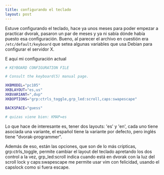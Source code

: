 ```yaml
---
title: configurando el teclado
layout: post
---
```


Estuve configurando el teclado, hace ya unos meses para poder empezar a
practicar dvorak, pasaron un par de meses y ya ni sabía dónde había puesto esa
configuración. Bueno, al parecer el archivo en cuestión era
`/etc/default/keyboard` que setea algunas variables que usa Debian para
configurar el servidor X.

E aquí mi configuración actual

``` bash
# KEYBOARD CONFIGURATION FILE

# Consult the keyboard(5) manual page.

XKBMODEL="pc105"
XKBLAYOUT="es,us"
XKBVARIANT=",dvp"
XKBOPTIONS="grp:ctrls_toggle,grp_led:scroll,caps:swapescape"

BACKSPACE="guess"

# quizas viene bien: KMAP=es
```

Lo que hace de interesante es, tener dos layouts: 'es' y 'en', cada uno tiene
asociada una variante, el español tiene la variante por defecto, pero inglés
tiene "dvorak-programmer".

Además de eso, están las opciones, que son de lo más crípticas,
grp:ctrls_toggle, permite cambiar el layout del teclado apretando los dos
control a la vez, grp_led:scroll indica cuando está en dvorak con la luz del
scroll lock y caps:swapescape me permite usar vim con felicidad, usando el
capslock como si fuera escape.

